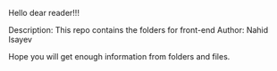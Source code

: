 Hello dear reader!!!

Description: This repo contains the folders for front-end
Author: Nahid Isayev

Hope you will get enough information from folders and files.